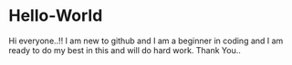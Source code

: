 # Hello-World
Hi everyone..!!
I am new to github and I am a beginner in coding and I am ready to do my best in this and will do hard work.
Thank You..
